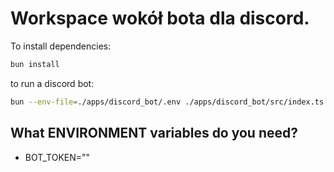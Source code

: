 # Workspace wokół bota dla discord.


To install dependencies:

```bash
bun install
```
to run a discord bot:
```bash
bun --env-file=./apps/discord_bot/.env ./apps/discord_bot/src/index.ts
```

## What ENVIRONMENT variables do you need?


- BOT_TOKEN="<YOUR TOKEN FOR THE BOT APP CREATED>"




